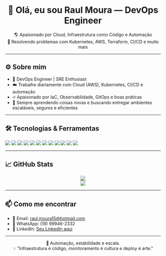 <h1 align="center">🚀 Olá, eu sou Raul Moura — DevOps Engineer</h1>

<p align="center">
  🌎 Apaixonado por Cloud, Infraestrutura como Código e Automação <br>
  🔧 Resolvendo problemas com Kubernetes, AWS, Terraform, CI/CD e muito mais
</p>

---

## ⚙️ Sobre mim

- 💼 DevOps Engineer | SRE Enthusiast
- ☁️ Trabalho diariamente com Cloud (AWS), Kubernetes, CI/CD e automação
- 🔥 Apaixonado por IaC, Observabilidade, GitOps e boas práticas
- 🚀 Sempre aprendendo coisas novas e buscando entregar ambientes escaláveis, seguros e eficientes

---

## 🛠️ Tecnologias & Ferramentas

<p align="left">
  <img src="https://img.shields.io/badge/AWS-232F3E?style=for-the-badge&logo=amazonaws&logoColor=white"/>
  <img src="https://img.shields.io/badge/Terraform-623CE4?style=for-the-badge&logo=terraform&logoColor=white"/>
  <img src="https://img.shields.io/badge/Kubernetes-326CE5?style=for-the-badge&logo=kubernetes&logoColor=white"/>
  <img src="https://img.shields.io/badge/Docker-2496ED?style=for-the-badge&logo=docker&logoColor=white"/>
  <img src="https://img.shields.io/badge/Helm-0F1689?style=for-the-badge&logo=helm&logoColor=white"/>
  <img src="https://img.shields.io/badge/GitHub Actions-2088FF?style=for-the-badge&logo=github-actions&logoColor=white"/>
  <img src="https://img.shields.io/badge/Linux-FCC624?style=for-the-badge&logo=linux&logoColor=black"/>
  <img src="https://img.shields.io/badge/Ansible-EE0000?style=for-the-badge&logo=ansible&logoColor=white"/>
  <img src="https://img.shields.io/badge/Prometheus-E6522C?style=for-the-badge&logo=prometheus&logoColor=white"/>
  <img src="https://img.shields.io/badge/Grafana-F46800?style=for-the-badge&logo=grafana&logoColor=white"/>
  <img src="https://img.shields.io/badge/Python-3776AB?style=for-the-badge&logo=python&logoColor=white"/>
  <img src="https://img.shields.io/badge/Bash-121011?style=for-the-badge&logo=gnu-bash&logoColor=white"/>
</p>

---

## 📈 GitHub Stats

<p align="center">
  <img src="https://github-readme-stats.vercel.app/api?username=raulmoura157&show_icons=true&theme=tokyonight" />
  <br/>
  <img src="https://github-readme-stats.vercel.app/api/top-langs/?username=raulmoura157&layout=compact&theme=tokyonight"/>
</p>

---

## 📫 Como me encontrar

- 📧 Email: [raul.moura15@hotmail.com](mailto:raul.moura15@hotmail.com)
- 📱 WhatsApp: (19) 99946-2332
- 💼 LinkedIn: [Seu LinkedIn aqui](https://linkedin.com)

---

<p align="center">
  🚀 Automação, estabilidade e escala. <br>
  💡 "Infraestrutura é código, monitoramento é cultura e deploy é arte."
</p>
